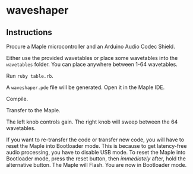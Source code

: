 waveshaper
==========

Instructions
------------

Procure a Maple microcontroller and an Arduino Audio Codec Shield.

Either use the provided wavetables or place some wavetables into the
`wavetables` folder. You can place anywhere between 1-64 wavetables.

Run `ruby table.rb`.

A `waveshaper.pde` file will be generated. Open it in the Maple IDE.

Compile.

Transfer to the Maple.

The left knob controls gain. The right knob will sweep between the 64
wavetables.

If you want to re-transfer the code or transfer new code, you will have to
reset the Maple into Bootloader mode. This is because to get latency-free audio
processing, you have to disable USB mode. To reset the Maple into Bootloader
mode, press the reset button, then _immediately_ after, hold the alternative
button. The Maple will Flash. You are now in Bootloader mode.

